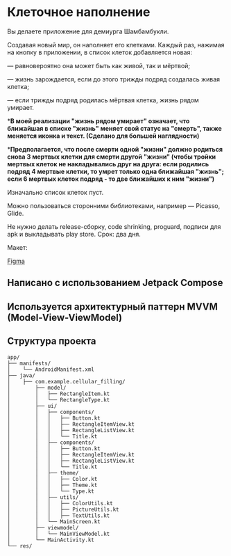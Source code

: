 # Клеточное наполнение

Вы делаете приложение для демиурга Шамбамбукли. 

Создавая новый мир, он наполняет его клетками. Каждый раз, нажимая на кнопку в приложении, в список клеток добавляется новая:

— равновероятно она может быть как живой, так и мёртвой;

— жизнь зарождается, если до этого трижды подряд создалась живая клетка;

— если трижды подряд родилась мёртвая клетка, жизнь рядом умирает.

***В моей реализации "жизнь рядом умирает" означает, что ближайшая в списке "жизнь" меняет свой статус на "смерть", также меняется иконка и текст. (Сделано для большей наглядности)**

***Предполагается, что после смерти одной "жизни" должно родиться снова 3 мертвых клетки для смерти другой "жизни" (чтобы тройки мертвых клеток не накладывались друг на друга: если родились подряд 4 мертвые клетки, то умрет только одна ближайшая "жизнь"; если 6 мертвых клеток подряд - то две ближайших к ним "жизни")**


Изначально список клеток пуст. 

Можно пользоваться сторонними библиотеками, например — Picasso, Glide.

Не нужно делать release-сборку, code shrinking, proguard, подписи для apk и выкладывать play store. Срок: два дня.



Макет: 

[Figma](https://www.figma.com/file/RNGiOtbn0Iiyjt82BwMXWX/%D0%9F%D1%80%D0%B8%D0%BB%D0%BE%D0%B6%D0%B5%D0%BD%D0%B8%D0%B5-%D0%B4%D0%BB%D1%8F-%D0%B4%D0%B5%D0%BC%D0%B8%D1%83%D1%80%D0%B3%D0%B0-%D0%A8%D0%B0%D0%BC%D0%B1%D0%B0%D0%BC%D0%B1%D1%83%D0%BA%D0%BB%D0%B8?node-id=0%3A1)

## Написано с использованием Jetpack Compose
## Используется архитектурный паттерн MVVM (Model-View-ViewModel)

## Структура проекта

```plaintext
app/
├── manifests/
│    └── AndroidManifest.xml
├── java/            
│    ├── com.example.cellular_filling/  
│        ├── model/
│        │   ├── RectangleItem.kt       
│        │   └── RectangleType.kt
│        ├── ui/
│        │   ├── components/
│        │   │   ├── Button.kt       
│        │   │   ├── RectangleItemView.kt
│        │   │   ├── RectangleListView.kt
│        │   │   └── Title.kt
│        │   ├── components/
│        │   │   ├── Button.kt       
│        │   │   ├── RectangleItemView.kt
│        │   │   ├── RectangleListView.kt
│        │   │   └── Title.kt
│        │   ├── theme/
│        │   │   ├── Color.kt
│        │   │   ├── Theme.kt
│        │   │   └── Type.kt
│        │   ├── utils/
│        │   │   ├── ColorUtils.kt
│        │   │   ├── PictureUtils.kt
│        │   │   ├── TextUtils.kt
│        │   └── MainScreen.kt
│        ├── viewmodel/
│        │   └── MainViewModel.kt
│        └── MainActivity.kt
└── res/      
```

